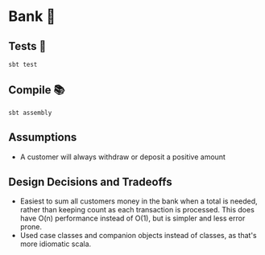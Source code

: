 # Bank 🏧

## Tests 🧪

```
sbt test
```

## Compile 📚

```
sbt assembly
```


## Assumptions

- A customer will always withdraw or deposit a positive amount

## Design Decisions and Tradeoffs

- Easiest to sum all customers money in the bank when a total is needed, rather than keeping count as each transaction is processed. This does have O(n) performance instead of O(1), but is simpler and less error prone.
- Used case classes and companion objects instead of classes, as that's more idiomatic scala.
